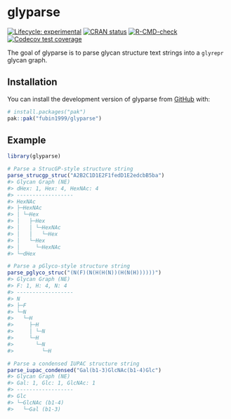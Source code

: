 
<!-- README.md is generated from README.Rmd. Please edit that file -->

# glyparse

<!-- badges: start -->

[![Lifecycle:
experimental](https://img.shields.io/badge/lifecycle-experimental-orange.svg)](https://lifecycle.r-lib.org/articles/stages.html#experimental)
[![CRAN
status](https://www.r-pkg.org/badges/version/glyparse)](https://CRAN.R-project.org/package=glyparse)
[![R-CMD-check](https://github.com/fubin1999/glyparse/actions/workflows/R-CMD-check.yaml/badge.svg)](https://github.com/fubin1999/glyparse/actions/workflows/R-CMD-check.yaml)
[![Codecov test
coverage](https://codecov.io/gh/fubin1999/glyparse/graph/badge.svg)](https://app.codecov.io/gh/fubin1999/glyparse)
<!-- badges: end -->

The goal of glyparse is to parse glycan structure text strings into a
`glyrepr` glycan graph.

## Installation

You can install the development version of glyparse from
[GitHub](https://github.com/) with:

``` r
# install.packages("pak")
pak::pak("fubin1999/glyparse")
```

## Example

``` r
library(glyparse)
```

``` r
# Parse a StrucGP-style structure string
parse_strucgp_struc("A2B2C1D1E2F1fedD1E2edcbB5ba")
#> Glycan Graph (NE)
#> dHex: 1, Hex: 4, HexNAc: 4
#> ------------------
#> HexNAc
#> ├─HexNAc
#> │ └─Hex
#> │   ├─Hex
#> │   │ └─HexNAc
#> │   │   └─Hex
#> │   └─Hex
#> │     └─HexNAc
#> └─dHex
```

``` r
# Parse a pGlyco-style structure string
parse_pglyco_struc("(N(F)(N(H(H(N))(H(N(H))))))")
#> Glycan Graph (NE)
#> F: 1, H: 4, N: 4
#> ------------------
#> N
#> ├─F
#> └─N
#>   └─H
#>     ├─H
#>     │ └─N
#>     └─H
#>       └─N
#>         └─H
```

``` r
# Parse a condensed IUPAC structure string
parse_iupac_condensed("Gal(b1-3)GlcNAc(b1-4)Glc")
#> Glycan Graph (NE)
#> Gal: 1, Glc: 1, GlcNAc: 1
#> ------------------
#> Glc
#> └─GlcNAc (b1-4)
#>   └─Gal (b1-3)
```
